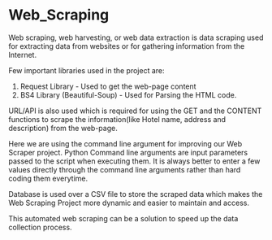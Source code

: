 # Web_Scraping
Web scraping, web harvesting, or web data extraction is data scraping used for extracting data from websites or for gathering information from the Internet.

Few important libraries used in the project are: 

1. Request Library - Used to get the web-page content
2. BS4 Library (Beautiful-Soup) - Used for Parsing the HTML code.

URL/API is also used which is required for using the GET and the CONTENT functions to scrape the information(like Hotel name, address and description) from the web-page.

Here we are using the command line argument for improving our Web Scraper project. Python Command line arguments are input parameters passed to the script when executing them. It is always better to enter a few values directly through the command line arguments rather than hard coding them everytime.

Database is used over a CSV file to store the scraped data which makes the Web Scraping Project more dynamic and easier to maintain and access.

This automated web scraping can be a solution to speed up the data collection process.

